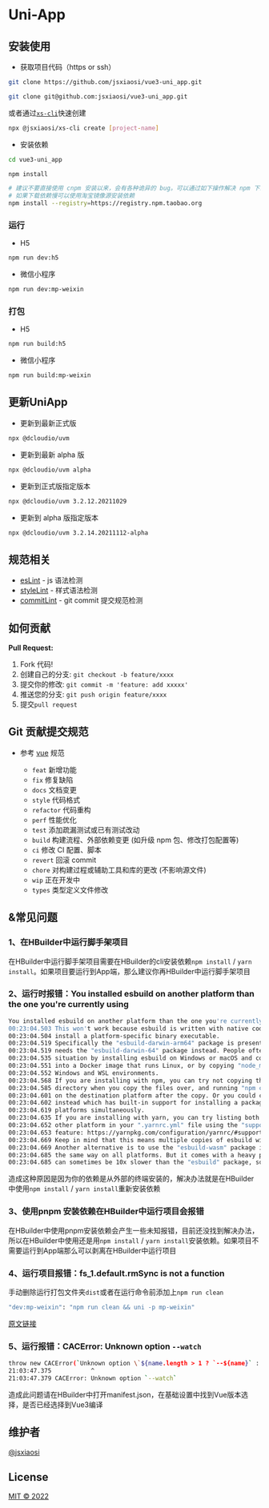 # Uni-App

## 安装使用

- 获取项目代码（https or ssh）

```bash
git clone https://github.com/jsxiaosi/vue3-uni_app.git

git clone git@github.com:jsxiaosi/vue3-uni_app.git
```

或者通过[`xs-cli`](https://github.com/jsxiaosi/xs-cli)快速创建

```bash
npx @jsxiaosi/xs-cli create [project-name]
```

- 安装依赖

```bash
cd vue3-uni_app

npm install

# 建议不要直接使用 cnpm 安装以来，会有各种诡异的 bug。可以通过如下操作解决 npm 下载速度慢的问题
# 如果下载依赖慢可以使用淘宝镜像源安装依赖
npm install --registry=https://registry.npm.taobao.org

```

### 运行

- H5

```bash
npm run dev:h5
```

- 微信小程序

```bash
npm run dev:mp-weixin
```

### 打包

- H5

```bash
npm run build:h5
```

- 微信小程序

```bash
npm run build:mp-weixin
```

## 更新UniApp

- 更新到最新正式版

``` bash
npx @dcloudio/uvm
```

- 更新到最新 alpha 版

``` bash
npx @dcloudio/uvm alpha
```

- 更新到正式版指定版本

``` bash
npx @dcloudio/uvm 3.2.12.20211029
```

- 更新到 alpha 版指定版本

``` bash
npx @dcloudio/uvm 3.2.14.20211112-alpha
```

## 规范相关

- [esLint](https://eslint.org/) - js 语法检测
- [styleLint](https://stylelint.io/) - 样式语法检测
- [commitLint](https://commitlint.js.org/#/) - git commit 提交规范检测

## 如何贡献

**Pull Request:**

1. Fork 代码!
2. 创建自己的分支: `git checkout -b feature/xxxx`
3. 提交你的修改: `git commit -m 'feature: add xxxxx'`
4. 推送您的分支: `git push origin feature/xxxx`
5. 提交`pull request`

## Git 贡献提交规范

- 参考 [vue](https://github.com/vuejs/vue/blob/dev/.github/COMMIT_CONVENTION.md) 规范

  - `feat` 新增功能
  - `fix` 修复缺陷
  - `docs` 文档变更
  - `style` 代码格式
  - `refactor` 代码重构
  - `perf` 性能优化
  - `test` 添加疏漏测试或已有测试改动
  - `build` 构建流程、外部依赖变更 (如升级 npm 包、修改打包配置等)
  - `ci` 修改 CI 配置、脚本
  - `revert` 回滚 commit
  - `chore` 对构建过程或辅助工具和库的更改 (不影响源文件)
  - `wip` 正在开发中
  - `types` 类型定义文件修改

## &常见问题

### 1、在HBuilder中运行脚手架项目

在HBuilder中运行脚手架项目需要在HBuilder的cli安装依赖`npm install` / `yarn install`。如果项目要运行到App端，那么建议你再HBuilder中运行脚手架项目

### 2、运行时报错：You installed esbuild on another platform than the one you're currently using

``` bash
You installed esbuild on another platform than the one you're currently using.
00:23:04.503 This won't work because esbuild is written with native code and needs to
00:23:04.504 install a platform-specific binary executable.
00:23:04.519 Specifically the "esbuild-darwin-arm64" package is present but this platform
00:23:04.519 needs the "esbuild-darwin-64" package instead. People often get into this
00:23:04.535 situation by installing esbuild on Windows or macOS and copying "node_modules"
00:23:04.551 into a Docker image that runs Linux, or by copying "node_modules" between
00:23:04.552 Windows and WSL environments.
00:23:04.568 If you are installing with npm, you can try not copying the "node_modules"
00:23:04.585 directory when you copy the files over, and running "npm ci" or "npm install"
00:23:04.601 on the destination platform after the copy. Or you could consider using yarn
00:23:04.602 instead which has built-in support for installing a package on multiple
00:23:04.619 platforms simultaneously.
00:23:04.635 If you are installing with yarn, you can try listing both this platform and the
00:23:04.652 other platform in your ".yarnrc.yml" file using the "supportedArchitectures"
00:23:04.653 feature: https://yarnpkg.com/configuration/yarnrc/#supportedArchitectures
00:23:04.669 Keep in mind that this means multiple copies of esbuild will be present.
00:23:04.669 Another alternative is to use the "esbuild-wasm" package instead, which works
00:23:04.685 the same way on all platforms. But it comes with a heavy performance cost and
00:23:04.685 can sometimes be 10x slower than the "esbuild" package, so you may also not
```

造成这种原因是因为你的依赖是从外部的终端安装的，解决办法就是在HBuilder中使用`npm install` / `yarn install`重新安装依赖

### 3、使用pnpm 安装依赖在HBuilder中运行项目会报错

在HBuilder中使用pnpm安装依赖会产生一些未知报错，目前还没找到解决办法，所以在HBuilder中使用还是用`npm install` / `yarn install`安装依赖。如果项目不需要运行到App端那么可以剥离在HBuilder中运行项目

### 4、运行项目报错：fs_1.default.rmSync is not a function

手动删除运行打包文件夹`dist`或者在运行命令前添加上`npm run clean`

``` bash
"dev:mp-weixin": "npm run clean && uni -p mp-weixin"
```

[原文链接](https://ask.dcloud.net.cn/question/154572)

### 5、运行报错：CACError: Unknown option `--watch`

``` bash
throw new CACError(`Unknown option \`${name.length > 1 ? `--${name}` : `-${name}`}\``);
21:03:47.375           ^
21:03:47.379 CACError: Unknown option `--watch`
```

造成此问题请在HBuilder中打开manifest.json，在基础设置中找到Vue版本选择，是否已经选择到Vue3编译

## 维护者

[@jsxiaosi](https://github.com/jsxiaosi)

## License

[MIT © 2022](./LICENSE)

